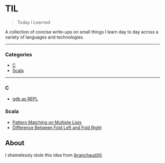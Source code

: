 # TIL

> Today I Learned

A collection of concise write-ups on small things I learn day to day across a
variety of languages and technologies.

---

### Categories

* [C](#c)
* [Scala](#scala)

---

### C

- [gdb as REPL](c/gdb-as-repl.md)

### Scala

- [Pattern Matching on Multiple Lists](scala/pattern-matching-on-multiple-lists.md)
- [Difference Between Fold Left and Fold Right](scala/difference-between-fold-left-fold-right.md)


## About
I shamelessly stole this idea from
[jbranchaud/til](https://github.com/jbranchaud/til).

